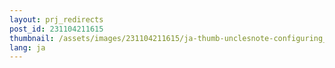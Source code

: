 ```yaml
---
layout: prj_redirects
post_id: 231104211615
thumbnail: /assets/images/231104211615/ja-thumb-unclesnote-configuring_korean-english_conversion_key_with_ibus-hangul_in_ubuntu_20.04.png
lang: ja
---
```

